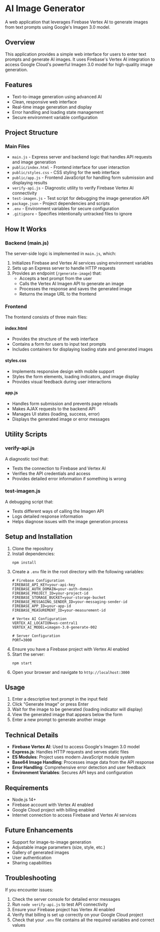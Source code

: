 # AI Image Generator

A web application that leverages Firebase Vertex AI to generate images from text prompts using Google's Imagen 3.0 model.

## Overview

This application provides a simple web interface for users to enter text prompts and generate AI images. It uses Firebase's Vertex AI integration to access Google Cloud's powerful Imagen 3.0 model for high-quality image generation.

## Features

- Text-to-image generation using advanced AI
- Clean, responsive web interface
- Real-time image generation and display
- Error handling and loading state management
- Secure environment variable configuration

## Project Structure

### Main Files

- `main.js` - Express server and backend logic that handles API requests and image generation
- `public/index.html` - Frontend interface for user interaction
- `public/styles.css` - CSS styling for the web interface
- `public/app.js` - Frontend JavaScript for handling form submission and displaying results
- `verify-api.js` - Diagnostic utility to verify Firebase Vertex AI connectivity
- `test-imagen.js` - Test script for debugging the image generation API
- `package.json` - Project dependencies and scripts
- `.env` - Environment variables for secure configuration
- `.gitignore` - Specifies intentionally untracked files to ignore

## How It Works

### Backend (main.js)

The server-side logic is implemented in `main.js`, which:

1. Initializes Firebase and Vertex AI services using environment variables
2. Sets up an Express server to handle HTTP requests
3. Provides an endpoint (`/generate-image`) that:
   - Accepts a text prompt from the user
   - Calls the Vertex AI Imagen API to generate an image
   - Processes the response and saves the generated image
   - Returns the image URL to the frontend

### Frontend

The frontend consists of three main files:

#### index.html
- Provides the structure of the web interface
- Contains a form for users to input text prompts
- Includes containers for displaying loading state and generated images

#### styles.css
- Implements responsive design with mobile support
- Styles the form elements, loading indicators, and image display
- Provides visual feedback during user interactions

#### app.js
- Handles form submission and prevents page reloads
- Makes AJAX requests to the backend API
- Manages UI states (loading, success, error)
- Displays the generated image or error messages

## Utility Scripts

### verify-api.js
A diagnostic tool that:
- Tests the connection to Firebase and Vertex AI
- Verifies the API credentials and access
- Provides detailed error information if something is wrong

### test-imagen.js
A debugging script that:
- Tests different ways of calling the Imagen API
- Logs detailed response information
- Helps diagnose issues with the image generation process

## Setup and Installation

1. Clone the repository
2. Install dependencies:
   ```
   npm install
   ```
3. Create a `.env` file in the root directory with the following variables:
   ```
   # Firebase Configuration
   FIREBASE_API_KEY=your-api-key
   FIREBASE_AUTH_DOMAIN=your-auth-domain
   FIREBASE_PROJECT_ID=your-project-id
   FIREBASE_STORAGE_BUCKET=your-storage-bucket
   FIREBASE_MESSAGING_SENDER_ID=your-messaging-sender-id
   FIREBASE_APP_ID=your-app-id
   FIREBASE_MEASUREMENT_ID=your-measurement-id

   # Vertex AI Configuration
   VERTEX_AI_LOCATION=us-central1
   VERTEX_AI_MODEL=imagen-3.0-generate-002

   # Server Configuration 
   PORT=3000
   ```
4. Ensure you have a Firebase project with Vertex AI enabled
5. Start the server:
   ```
   npm start
   ```
6. Open your browser and navigate to `http://localhost:3000`

## Usage

1. Enter a descriptive text prompt in the input field
2. Click "Generate Image" or press Enter
3. Wait for the image to be generated (loading indicator will display)
4. View the generated image that appears below the form
5. Enter a new prompt to generate another image

## Technical Details

- **Firebase Vertex AI**: Used to access Google's Imagen 3.0 model
- **Express.js**: Handles HTTP requests and serves static files
- **ES Modules**: Project uses modern JavaScript module system
- **Base64 Image Handling**: Processes image data from the API response
- **Error Handling**: Comprehensive error detection and user feedback
- **Environment Variables**: Secures API keys and configuration

## Requirements

- Node.js 14+
- Firebase account with Vertex AI enabled
- Google Cloud project with billing enabled
- Internet connection to access Firebase and Vertex AI services

## Future Enhancements

- Support for image-to-image generation
- Adjustable image parameters (size, style, etc.)
- Gallery of generated images
- User authentication
- Sharing capabilities

## Troubleshooting

If you encounter issues:

1. Check the server console for detailed error messages
2. Run `node verify-api.js` to test API connectivity
3. Ensure your Firebase project has Vertex AI enabled
4. Verify that billing is set up correctly on your Google Cloud project
5. Check that your `.env` file contains all the required variables and correct values 
